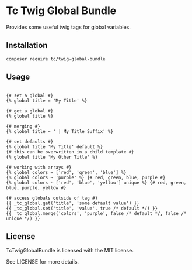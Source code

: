 Tc Twig Global Bundle
=====================

Provides some useful twig tags for global variables.


Installation
------------

```
composer require tc/twig-global-bundle
```


Usage
------

```twig

{# set a global #}
{% global title = 'My Title' %}

{# get a global #}
{% global title %}

{# merging #}
{% global title ~ ' | My Title Suffix' %}

{# set defaults #}
{% global title 'My Title' default %}
{# this can be overwritten in a child template #}
{% global title 'My Other Title' %}

{# working with arrays #}
{% global colors = ['red', 'green', 'blue'] %}
{% global colors ~ 'purple' %} {# red, green, blue, purple #}
{% global colors ~ ['red', 'blue', 'yellow'] unique %} {# red, green, blue, purple, yellow #}

{# access globals outside of tag #}
{{ _tc_global.get('title', 'some default value') }}
{{ _tc_global.set('title', 'value', true /* default */) }}
{{ _tc_global.merge('colors', 'purple', false /* default */, false /* unique */) }}

```


License
-------

TcTwigGlobalBundle is licensed with the MIT license.

See LICENSE for more details.
